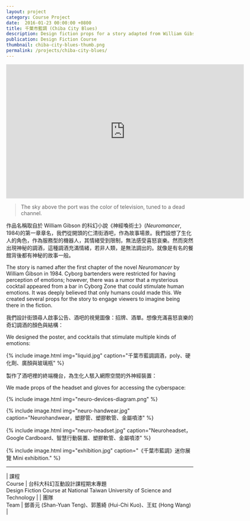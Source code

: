 ```yaml
---
layout: project
category: Course Project
date:  2016-01-23 00:00:00 +0800
title: 千葉市藍調 (Chiba City Blues)
description: Design fiction props for a story adapted from William Gibson's Neuromancer.
publication: Design Fiction Course
thumbnail: chiba-city-blues-thumb.png
permalink: /projects/chiba-city-blues/
---
```


<div class="video-wrapper">
  <iframe src="https://player.vimeo.com/video/151607495" width="640" height="360" frameborder="0" webkitallowfullscreen mozallowfullscreen allowfullscreen></iframe>
</div>

> The sky above the port was the color of television, tuned
to a dead channel.

作品名稱取自於 William Gibson 的科幻小說《神經喚術士》(_Neuromancer_, 1984)的第一章章名，我們從開頭的仁清街酒吧，作為故事場景。我們設想了生化人的角色，作為服務型的機器人，其情緒受到限制，無法感受喜怒哀樂。然而突然出現神秘的調酒，這種調酒充滿情緒，若非人類，是無法調出的。就像是有名的餐館背後都有神秘的故事一般。

The story is named after the first chapter of the novel _Neuromancer_ by William Gibson in 1984. Cyborg bartenders were restricted for having perception of emotions; however, there was a rumor that a mysterious cocktail appeared from a bar in Cyborg Zone that could stimulate human emotions. It was deeply believed that only humans could made this. We created several props for the story to engage viewers to imagine being there in the fiction.

我們設計街頭尋人啟事公告、酒吧的視覺圖像：招牌、酒單。想像充滿喜怒哀樂的奇幻調酒的顏色與結構：

We designed the poster, and cocktails that stimulate multiple kinds of emotions:

{% include image.html
           img="liquid.jpg"
           caption="千葉市藍調調酒，poly、硬化劑、廣顏與玻璃瓶" %}

製作了酒吧裡的終端機台，為生化人駭入網際空間的外神經裝置：

We made props of the headset and gloves for accessing the cyberspace:


{% include image.html
           img="neuro-devices-diagram.png" %}

{% include image.html
           img="neuro-handwear.jpg"
           caption="Neurohandwear，塑膠管、塑膠軟管、金屬噴漆" %}

{% include image.html
           img="neuro-headset.jpg"
           caption="Neuroheadset，Google Cardboard、智慧行動裝置、塑膠軟管、金屬噴漆" %}


{% include image.html
           img="exhibition.jpg"
           caption="《千葉市藍調》迷你展覽 Mini exhibition." %}

---

| 課程<br>Course | 台科大科幻互動設計課程期末專題<br>Design Fiction Course at National Taiwan University of Science and Technology |
| 團隊<br>Team | 鄧善元 (Shan-Yuan Teng)、郭蕙綺 (Hui-Chi Kuo)、王虹 (Hong Wang) |
